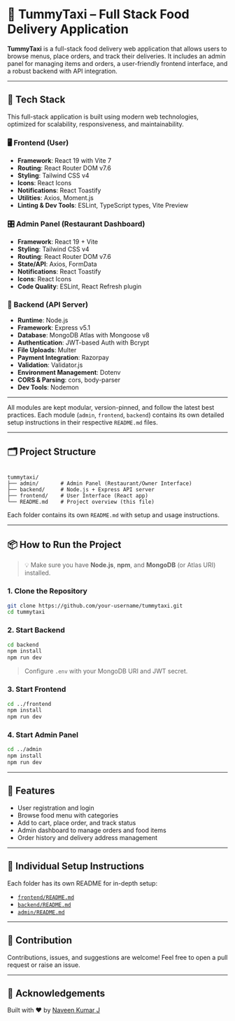 # 🛵 TummyTaxi – Full Stack Food Delivery Application

**TummyTaxi** is a full-stack food delivery web application that allows users to browse menus, place orders, and track their deliveries. It includes an admin panel for managing items and orders, a user-friendly frontend interface, and a robust backend with API integration.

---

## 🚀 Tech Stack

This full-stack application is built using modern web technologies, optimized for scalability, responsiveness, and maintainability.

### 🖥️ Frontend (User)

- **Framework**: React 19 with Vite 7
- **Routing**: React Router DOM v7.6
- **Styling**: Tailwind CSS v4
- **Icons**: React Icons
- **Notifications**: React Toastify
- **Utilities**: Axios, Moment.js
- **Linting & Dev Tools**: ESLint, TypeScript types, Vite Preview

### 🎛️ Admin Panel (Restaurant Dashboard)

- **Framework**: React 19 + Vite
- **Styling**: Tailwind CSS v4
- **Routing**: React Router DOM v7.6
- **State/API**: Axios, FormData
- **Notifications**: React Toastify
- **Icons**: React Icons
- **Code Quality**: ESLint, React Refresh plugin

### 🧠 Backend (API Server)

- **Runtime**: Node.js
- **Framework**: Express v5.1
- **Database**: MongoDB Atlas with Mongoose v8
- **Authentication**: JWT-based Auth with Bcrypt
- **File Uploads**: Multer
- **Payment Integration**: Razorpay
- **Validation**: Validator.js
- **Environment Management**: Dotenv
- **CORS & Parsing**: cors, body-parser
- **Dev Tools**: Nodemon

---

All modules are kept modular, version-pinned, and follow the latest best practices. Each module (`admin`, `frontend`, `backend`) contains its own detailed setup instructions in their respective `README.md` files.

---

## 🗂 Project Structure

```

tummytaxi/
├── admin/       # Admin Panel (Restaurant/Owner Interface)
├── backend/     # Node.js + Express API server
├── frontend/    # User Interface (React app)
└── README.md    # Project overview (this file)

````

Each folder contains its own `README.md` with setup and usage instructions.

---

## 📦 How to Run the Project

> 💡 Make sure you have **Node.js**, **npm**, and **MongoDB** (or Atlas URI) installed.

### 1. Clone the Repository

```bash
git clone https://github.com/your-username/tummytaxi.git
cd tummytaxi
````

### 2. Start Backend

```bash
cd backend
npm install
npm run dev
```

> Configure `.env` with your MongoDB URI and JWT secret.

### 3. Start Frontend

```bash
cd ../frontend
npm install
npm run dev
```

### 4. Start Admin Panel

```bash
cd ../admin
npm install
npm run dev
```

---

## 📍 Features

* User registration and login
* Browse food menu with categories
* Add to cart, place order, and track status
* Admin dashboard to manage orders and food items
* Order history and delivery address management

---

## 📁 Individual Setup Instructions

Each folder has its own README for in-depth setup:

* [`frontend/README.md`](./frontend/README.md)
* [`backend/README.md`](./backend/README.md)
* [`admin/README.md`](./admin/README.md)

---

## 🤝 Contribution

Contributions, issues, and suggestions are welcome!
Feel free to open a pull request or raise an issue.

---

## 🙌 Acknowledgements

Built with ❤️ by [Naveen Kumar J](https://github.com/Naveen-KumarJ)
